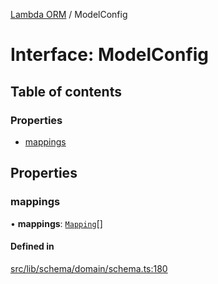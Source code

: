 [Lambda ORM](../README.md) / ModelConfig

# Interface: ModelConfig

## Table of contents

### Properties

- [mappings](ModelConfig.md#mappings)

## Properties

### mappings

• **mappings**: [`Mapping`](Mapping.md)[]

#### Defined in

[src/lib/schema/domain/schema.ts:180](https://github.com/FlavioLionelRita/lambdaorm/blob/2b71fadd/src/lib/schema/domain/schema.ts#L180)
